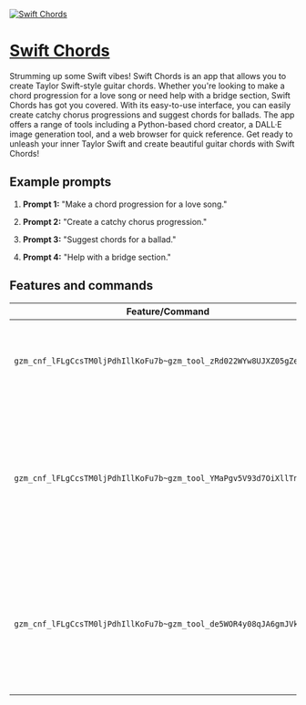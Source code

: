 [![Swift Chords](null)](https://chat.openai.com/g/g-WxePdEmIy-swift-chords)

# [Swift Chords](https://chat.openai.com/g/g-WxePdEmIy-swift-chords)

Strumming up some Swift vibes! Swift Chords is an app that allows you to create Taylor Swift-style guitar chords. Whether you're looking to make a chord progression for a love song or need help with a bridge section, Swift Chords has got you covered. With its easy-to-use interface, you can easily create catchy chorus progressions and suggest chords for ballads. The app offers a range of tools including a Python-based chord creator, a DALL·E image generation tool, and a web browser for quick reference. Get ready to unleash your inner Taylor Swift and create beautiful guitar chords with Swift Chords!

## Example prompts

1. **Prompt 1:** "Make a chord progression for a love song."

2. **Prompt 2:** "Create a catchy chorus progression."

3. **Prompt 3:** "Suggest chords for a ballad."

4. **Prompt 4:** "Help with a bridge section."


## Features and commands

| Feature/Command | Description |
| --- | --- |
| `gzm_cnf_lFLgCcsTM0ljPdhIllKoFu7b~gzm_tool_zRd022WYw8UJXZ05gZel3X3o` | This tool allows you to generate Taylor Swift-style guitar chords for your songs. |
| `gzm_cnf_lFLgCcsTM0ljPdhIllKoFu7b~gzm_tool_YMaPgv5V93d7OiXllTnE2AG6` | This tool utilizes DALL-E to assist in creating chord progressions. It provides innovative and unique suggestions for chord structures. |
| `gzm_cnf_lFLgCcsTM0ljPdhIllKoFu7b~gzm_tool_de5WOR4y08qJA6gmJVk381zO` | This tool opens a web browser where you can access additional resources, tutorials, and inspiration for guitar chord creation. |